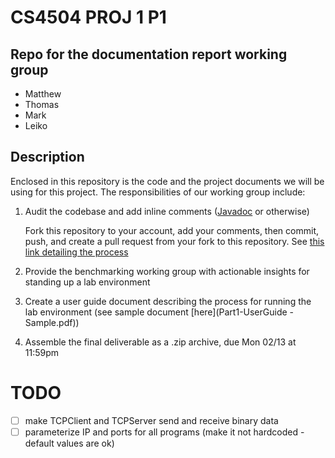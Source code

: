 # CS4504 PROJ 1 P1

## Repo for the **documentation report working group**
* Matthew
* Thomas
* Mark
* Leiko

## Description

Enclosed in this repository is the code and the project documents we will be using for this project. The responsibilities of our working group include:

1. Audit the codebase and add inline comments ([Javadoc](https://www.baeldung.com/javadoc) or otherwise)

   Fork this repository to your account, add your comments, then commit, push, and create a pull request from your fork to this repository. See [this link detailing the process](https://reflectoring.io/github-fork-and-pull/)

2. Provide the benchmarking working group with actionable insights for standing up a lab environment

3. Create a user guide document describing the process for running the lab environment (see sample document [here](Part1-UserGuide - Sample.pdf))

4. Assemble the final deliverable as a .zip archive, due Mon 02/13 at 11:59pm

# TODO

- [ ] make TCPClient and TCPServer send and receive binary data
- [ ] parameterize IP and ports for all programs (make it not hardcoded - default values are ok)
